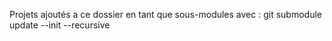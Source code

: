 Projets ajoutés a ce dossier en tant que sous-modules avec :
git submodule update --init --recursive
